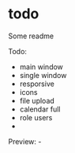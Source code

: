 # todo


Some readme

Todo: 

- main window
- single window
- resporsive
- icons
- file upload
- calendar full
- role users
- 

Preview: -
